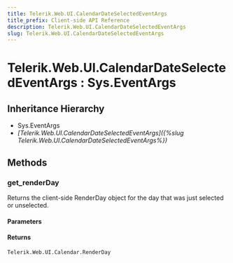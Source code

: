 ```yaml
---
title: Telerik.Web.UI.CalendarDateSelectedEventArgs
title_prefix: Client-side API Reference
description: Telerik.Web.UI.CalendarDateSelectedEventArgs
slug: Telerik.Web.UI.CalendarDateSelectedEventArgs
---
```


# Telerik.Web.UI.CalendarDateSelectedEventArgs : Sys.EventArgs 

## Inheritance Hierarchy

* Sys.EventArgs
* *[Telerik.Web.UI.CalendarDateSelectedEventArgs]({%slug Telerik.Web.UI.CalendarDateSelectedEventArgs%})*


## Methods

###  get_renderDay

Returns the client-side RenderDay object for the day that was just selected or unselected.

#### Parameters

#### Returns

`Telerik.Web.UI.Calendar.RenderDay` 

